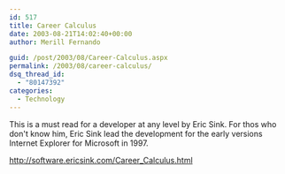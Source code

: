```yaml
---
id: 517
title: Career Calculus
date: 2003-08-21T14:02:40+00:00
author: Merill Fernando

guid: /post/2003/08/Career-Calculus.aspx
permalink: /2003/08/career-calculus/
dsq_thread_id:
  - "80147392"
categories:
  - Technology
---
```

<body xmlns="http://www.w3.org/1999/xhtml">
    <p>
        This is a must read for a developer at any level by Eric Sink. For thos who don't
        know him, Eric Sink lead the development for the early versions Internet Explorer
        for Microsoft in 1997. 
    </p>
    <p>
        <a title="http://software.ericsink.com/Career_Calculus.html" href="http://software.ericsink.com/Career_Calculus.html">http://software.ericsink.com/Career_Calculus.html</a> 
    </p>
</body>